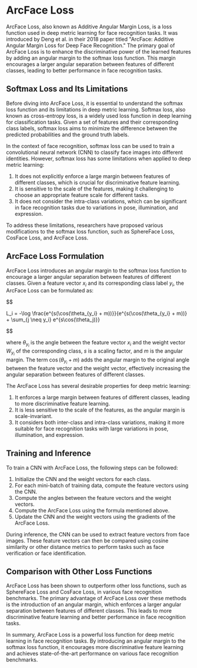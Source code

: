 # ArcFace Loss

ArcFace Loss, also known as Additive Angular Margin Loss, is a loss function used in deep metric learning for face recognition tasks. It was introduced by Deng et al. in their 2018 paper titled "ArcFace: Additive Angular Margin Loss for Deep Face Recognition." The primary goal of ArcFace Loss is to enhance the discriminative power of the learned features by adding an angular margin to the softmax loss function. This margin encourages a larger angular separation between features of different classes, leading to better performance in face recognition tasks.

## Softmax Loss and Its Limitations

Before diving into ArcFace Loss, it is essential to understand the softmax loss function and its limitations in deep metric learning. Softmax loss, also known as cross-entropy loss, is a widely used loss function in deep learning for classification tasks. Given a set of features and their corresponding class labels, softmax loss aims to minimize the difference between the predicted probabilities and the ground truth labels.

In the context of face recognition, softmax loss can be used to train a convolutional neural network (CNN) to classify face images into different identities. However, softmax loss has some limitations when applied to deep metric learning:

1. It does not explicitly enforce a large margin between features of different classes, which is crucial for discriminative feature learning.
2. It is sensitive to the scale of the features, making it challenging to choose an appropriate feature scale for different tasks.
3. It does not consider the intra-class variations, which can be significant in face recognition tasks due to variations in pose, illumination, and expression.

To address these limitations, researchers have proposed various modifications to the softmax loss function, such as SphereFace Loss, CosFace Loss, and ArcFace Loss.

## ArcFace Loss Formulation

ArcFace Loss introduces an angular margin to the softmax loss function to encourage a larger angular separation between features of different classes. Given a feature vector $x_i$ and its corresponding class label $y_i$, the ArcFace Loss can be formulated as:


$$

L_i = -\log \frac{e^{s(\cos(\theta_{y_i} + m))}}{e^{s(\cos(\theta_{y_i} + m))} + \sum_{j \neq y_i} e^{s\cos(\theta_j)}}

$$


where $\theta_{y_i}$ is the angle between the feature vector $x_i$ and the weight vector $W_{y_i}$ of the corresponding class, $s$ is a scaling factor, and $m$ is the angular margin. The term $\cos(\theta_{y_i} + m)$ adds the angular margin to the original angle between the feature vector and the weight vector, effectively increasing the angular separation between features of different classes.

The ArcFace Loss has several desirable properties for deep metric learning:

1. It enforces a large margin between features of different classes, leading to more discriminative feature learning.
2. It is less sensitive to the scale of the features, as the angular margin is scale-invariant.
3. It considers both inter-class and intra-class variations, making it more suitable for face recognition tasks with large variations in pose, illumination, and expression.

## Training and Inference

To train a CNN with ArcFace Loss, the following steps can be followed:

1. Initialize the CNN and the weight vectors for each class.
2. For each mini-batch of training data, compute the feature vectors using the CNN.
3. Compute the angles between the feature vectors and the weight vectors.
4. Compute the ArcFace Loss using the formula mentioned above.
5. Update the CNN and the weight vectors using the gradients of the ArcFace Loss.

During inference, the CNN can be used to extract feature vectors from face images. These feature vectors can then be compared using cosine similarity or other distance metrics to perform tasks such as face verification or face identification.

## Comparison with Other Loss Functions

ArcFace Loss has been shown to outperform other loss functions, such as SphereFace Loss and CosFace Loss, in various face recognition benchmarks. The primary advantage of ArcFace Loss over these methods is the introduction of an angular margin, which enforces a larger angular separation between features of different classes. This leads to more discriminative feature learning and better performance in face recognition tasks.

In summary, ArcFace Loss is a powerful loss function for deep metric learning in face recognition tasks. By introducing an angular margin to the softmax loss function, it encourages more discriminative feature learning and achieves state-of-the-art performance on various face recognition benchmarks.
